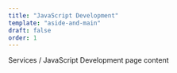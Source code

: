 ```yaml
---
title: "JavaScript Development"
template: "aside-and-main"
draft: false
order: 1
---
```


Services / JavaScript Development page content
